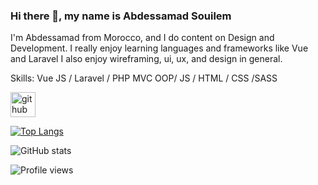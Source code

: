### Hi there 👋, my name is Abdessamad Souilem
I'm Abdessamad from Morocco, and I do content on Design and Development. I really enjoy learning languages and frameworks like Vue and Laravel I also enjoy wireframing, ui, ux, and design in general.


Skills: Vue JS / Laravel / PHP MVC OOP/ JS / HTML / CSS /SASS 

[<img src='https://cdn.jsdelivr.net/npm/simple-icons@3.0.1/icons/github.svg' alt='github' height='40'>](https://github.com/abdessamadsouilem)  

[![Top Langs](https://github-readme-stats.vercel.app/api/top-langs/?username=abdessamadsouilem)](https://github.com/anuraghazra/github-readme-stats)

![GitHub stats](https://github-readme-stats.vercel.app/api?username=abdessamadsouilem&show_icons=true)  

![Profile views](https://gpvc.arturio.dev/abdessamadsouilem)  
